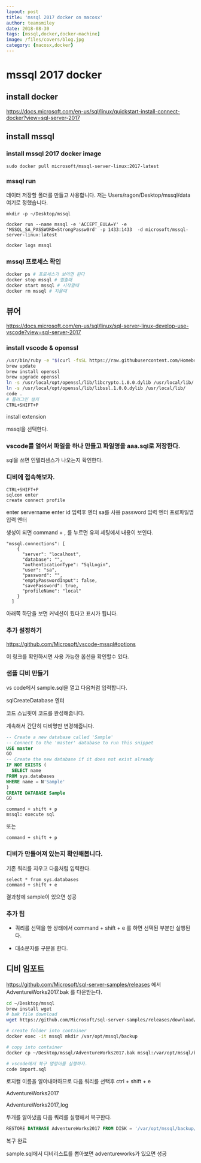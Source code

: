 ```yaml
---
layout: post
title: 'mssql 2017 docker on macosx' 
author: teamsmiley
date: 2018-08-30
tags: [mssql,docker,docker-machine]
image: /files/covers/blog.jpg
category: {macosx,docker}
---
```


# mssql 2017 docker

## install docker

https://docs.microsoft.com/en-us/sql/linux/quickstart-install-connect-docker?view=sql-server-2017

## install mssql 

### install mssql 2017 docker image
```
sudo docker pull microsoft/mssql-server-linux:2017-latest
```

### mssql run
데이터 저장할 폴더를 만들고 사용합니다. 저는 Users/ragon/Desktop/mssql/data 여기로 정했습니다.

```
mkdir -p ~/Desktop/mssql

docker run --name mssql -e 'ACCEPT_EULA=Y' -e 'MSSQL_SA_PASSWORD=StrongPassw0rd' -p 1433:1433  -d microsoft/mssql-server-linux:latest

docker logs mssql
```

### mssql 프로세스 확인
```bash
docker ps # 프로세스가 보이면 된다
docker stop mssql # 멈출때
docker start mssql # 시작할때
docker rm mssql # 지울때 
```

## 뷰어 

https://docs.microsoft.com/en-us/sql/linux/sql-server-linux-develop-use-vscode?view=sql-server-2017

### install vscode & openssl

```bash
/usr/bin/ruby -e "$(curl -fsSL https://raw.githubusercontent.com/Homebrew/install/master/install)"
brew update
brew install openssl
brew upgrade openssl
ln -s /usr/local/opt/openssl/lib/libcrypto.1.0.0.dylib /usr/local/lib/
ln -s /usr/local/opt/openssl/lib/libssl.1.0.0.dylib /usr/local/lib/
code .
# 플러그인 설치
CTRL+SHIFT+P
```

install extension

mssql을 선택한다.

### vscode를 열어서 파일을 하나 만들고 파일명을 aaa.sql로 저장한다.

sql을 쓰면 인텔리센스가 나오는지 확인한다.

### 디비에 접속해보자.

```
CTRL+SHIFT+P
sqlcon enter
create connect profile
```
enter
servername enter
id 입력후 엔터 sa를 사용
password 입력 엔터 
프로파일명 입력 엔터 

생성이 되면 command + , 를 누르면 유저 세팅에서 내용이 보인다. 

```
"mssql.connections": [
    {
      "server": "localhost",
      "database": "",
      "authenticationType": "SqlLogin",
      "user": "sa",
      "password": "",
      "emptyPasswordInput": false,
      "savePassword": true,
      "profileName": "local"
    }
  ]
```

아래쪽 하단을 보면 커넥션이 됬다고 표시가 됩니다.

### 추가 설정하기 
<https://github.com/Microsoft/vscode-mssql#options>

이 링크를 확인하시면 사용 가능한 옵션을 확인할수 있다. 

### 샘플 디비 만들기 

vs code에서 sample.sql을 열고 다음처럼 입력합니다.

sqlCreateDatabase 엔터 

코드 스닙핏이 코드를 완성해줍니다. 

계속해서 간단히 디비명만 변경해줍니다.

```sql
-- Create a new database called 'Sample'
-- Connect to the 'master' database to run this snippet
USE master
GO
-- Create the new database if it does not exist already
IF NOT EXISTS (
  SELECT name
FROM sys.databases
WHERE name = N'Sample'
)
CREATE DATABASE Sample
GO
```

```
command + shift + p 
mssql: execute sql 
```
또는 
```
command + shift + p 
```


### 디비가 만들어져 있는지 확인해봅니다.

기존 쿼리를 지우고 다음처럼 입력한다.
```
select * from sys.databases 
command + shift + e
```

결과창에 sample이 있으면 성공 

### 추가 팁

* 쿼리를 선택을 한 상태에서 command + shift + e 를 하면 선택된 부분만 실행된다.

* 대소문자를 구분을 한다.

## 디비 임포트 
https://github.com/Microsoft/sql-server-samples/releases 에서 AdventureWorks2017.bak 를 다운받는다.

```bash
cd ~/Desktop/mssql
brew install wget
# bak file download
wget https://github.com/Microsoft/sql-server-samples/releases/download/adventureworks/AdventureWorks2017.bak

# create folder into container
docker exec -it mssql mkdir /var/opt/mssql/backup 

# copy into container
docker cp ~/Desktop/mssql/AdventureWorks2017.bak mssql:/var/opt/mssql/backup/AdventureWorks2017.bak

# vscode에서 복구 명령어를 실행하자.
code import.sql
```

로지컬 이름을 알야내야하므로 다음 쿼리를 선택후 ctrl + shift + e 

AdventureWorks2017

AdventureWorks2017_log

두개를 알아냈음  다음 쿼리를 실행해서 복구한다. 

```sql
RESTORE DATABASE AdventureWorks2017 FROM DISK = '/var/opt/mssql/backup/AdventureWorks2017.bak' WITH MOVE 'AdventureWorks2017' TO '/var/opt/mssql/backup/AdventureWorks2017.mdf', MOVE 'AdventureWorks2017_Log' TO '/var/opt/mssql/backup/AdventureWorks2017.ldf', REPLACE
```

복구 완료 

sample.sql에서 디비리스트를 뽑아보면 adventureworks가 있으면 성공 

